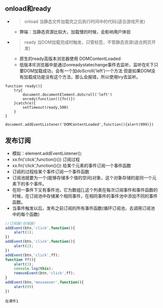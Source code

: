## onload和ready
- >onload 当静态文件加载完之后执行时间中的代码(适合游戏开发)
   - 弊端：当静态资源比较大，加载慢的时候，会影响用户体验
- >ready  当DOM加载完成时触发，只管标签，不管静态资源(适合网页开发)
   - 原生的ready高版本浏览器使用   DOMContentLoaded
   - 低版本IE浏览器中是通过onreadystatechange事件去监听，监听在IE下只要DOM加载成功，会有一个加doScroll('left')一个方法
   但是如果DOM没有加载成功是没有这个方法，那么会报错，所以使用try去监听。
```
function ready(){
    try{
        document.documentElement.doScroll('left')
        onredy(function(){fn()})
    }catch(e){
        setTimeout(ready,500)
    }
}
```
```
document.addEventListener('DOMContentLoaded',function(){alert(999)})
```
## 发布订阅
-  模拟：element.addEventListener();
-  xx.fn('click',function(){})  订阅过程
-  xx.fn('click',function(){})  给某个元素的事件订阅一个事件函数
-  订阅的过程给某个事件订阅一个事件函数
- 订阅池就要为一个(能够存储多个值的空间)对象，这个对象存储的是同一个元素下的多个事件。
- 在同一事件下又有事件池，它为数组[],这个列表在每次订阅事件和事件函数的时候，在订阅池中存储某个相同事件，在相同事件的事件池中添加不同的事件函数。
- 当事件触发以后，发布之前订阅的所有事件函数(循环订阅池，去调用订阅池中的每个函数)
```js
//订阅器(存储器)
addEvent(btn,'click',function(){
    alert(1);
})
addEvent(btn,'click',function(){
    alert(2);
})
addEvent(btn,'click',ff);
function ff(){
    alert(3);
    console.log(this);
    removeEvent(btn,'click',ff);
}
addEvent(btn,'mouseover',function(){
    alert(99)
})
```
```
在课件1
```